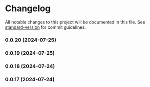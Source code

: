 # Changelog

All notable changes to this project will be documented in this file. See [standard-version](https://github.com/conventional-changelog/standard-version) for commit guidelines.

### 0.0.20 (2024-07-25)

### 0.0.19 (2024-07-25)

### 0.0.18 (2024-07-24)

### 0.0.17 (2024-07-24)
